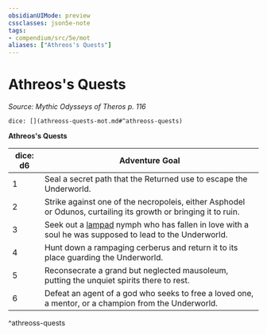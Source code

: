 ```yaml
---
obsidianUIMode: preview
cssclasses: json5e-note
tags:
- compendium/src/5e/mot
aliases: ["Athreos's Quests"]
---
```

# Athreos's Quests
*Source: Mythic Odysseys of Theros p. 116* 

`dice: [](athreoss-quests-mot.md#^athreoss-quests)`

**Athreos's Quests**

| dice: d6 | Adventure Goal |
|----------|----------------|
| 1 | Seal a secret path that the Returned use to escape the Underworld. |
| 2 | Strike against one of the necropoleis, either Asphodel or Odunos, curtailing its growth or bringing it to ruin. |
| 3 | Seek out a [lampad](compendium/bestiary/fey/lampad-mot.md) nymph who has fallen in love with a soul he was supposed to lead to the Underworld. |
| 4 | Hunt down a rampaging cerberus and return it to its place guarding the Underworld. |
| 5 | Reconsecrate a grand but neglected mausoleum, putting the unquiet spirits there to rest. |
| 6 | Defeat an agent of a god who seeks to free a loved one, a mentor, or a champion from the Underworld. |
^athreoss-quests